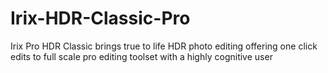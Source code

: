 # Irix-HDR-Classic-Pro
Irix Pro HDR Classic brings true to life HDR photo editing offering one click edits to full scale pro editing toolset with a highly cognitive user
